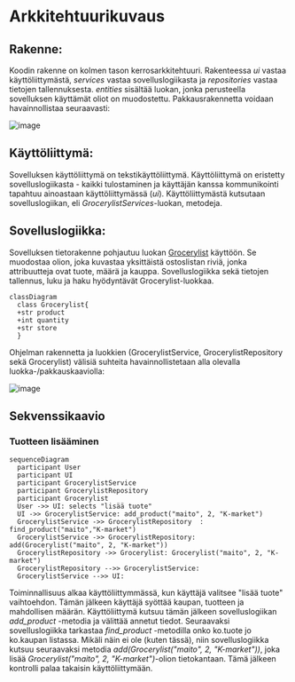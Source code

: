 # Arkkitehtuurikuvaus

## Rakenne:
Koodin rakenne on kolmen tason kerrosarkkitehtuuri. Rakenteessa *ui* vastaa käyttöliittymästä, *services* vastaa sovelluslogiikasta ja *repositories* vastaa tietojen tallennuksesta. *entities* sisältää luokan, jonka perusteella sovelluksen käyttämät oliot on muodostettu. Pakkausrakennetta voidaan havainnollistaa seuraavasti:

![image](https://user-images.githubusercontent.com/78747844/206843117-edf13d7d-cbcd-4368-a443-c858d40ba2aa.png)

## Käyttöliittymä:
Sovelluksen käyttöliittymä on tekstikäyttöliittymä. Käyttöliittymä on eristetty sovelluslogiikasta - kaikki tulostaminen ja käyttäjän kanssa kommunikointi tapahtuu ainoastaan käyttöliittymässä (*ui*). Käyttöliittymästä kutsutaan sovelluslogiikan, eli *GrocerylistServices*-luokan, metodeja.

## Sovelluslogiikka:
Sovelluksen tietorakenne pohjautuu luokan [Grocerylist](https://github.com/ounisk/ot_harjoitustyo/blob/master/src/entities/grocerylist_entity.py) käyttöön. Se muodostaa olion, joka kuvastaa yksittäistä ostoslistan riviä, jonka attribuutteja ovat tuote, määrä ja kauppa. Sovelluslogiikka sekä tietojen tallennus, luku ja haku hyödyntävät Grocerylist-luokkaa.

```mermaid
classDiagram
  class Grocerylist{
  +str product
  +int quantity
  +str store
  }
  ```


Ohjelman rakennetta ja luokkien (GrocerylistService, GrocerylistRepository sekä Grocerylist) välisiä suhteita havainnollistetaan alla olevalla luokka-/pakkauskaaviolla:

![image](https://user-images.githubusercontent.com/78747844/206849601-bb0da61a-e4b1-4b31-a00e-e33fc79102e7.png)




## Sekvenssikaavio
### Tuotteen lisääminen
  
```mermaid
sequenceDiagram
  participant User
  participant UI
  participant GrocerylistService
  participant GrocerylistRepository
  participant Grocerylist
  User ->> UI: selects "lisää tuote"
  UI ->> GrocerylistService: add_product("maito", 2, "K-market")
  GrocerylistService ->> GrocerylistRepository  : find_product("maito","K-market")
  GrocerylistService ->> GrocerylistRepository: add(Grocerylist("maito", 2, "K-market"))
  GrocerylistRepository ->> Grocerylist: Grocerylist("maito", 2, "K-market")
  GrocerylistRepository -->> GrocerylistService: 
  GrocerylistService -->> UI:  
``` 
Toiminnallisuus alkaa käyttöliittymmässä, kun käyttäjä valitsee "lisää tuote" vaihtoehdon. Tämän jälkeen käyttäjä syöttää kaupan, tuotteen ja mahdollisen määrän. Käyttöliittymä kutsuu tämän jälkeen sovelluslogiikan *add_product* -metodia ja välittää annetut tiedot. Seuraavaksi sovelluslogiikka tarkastaa  *find_product* -metodilla onko ko.tuote jo ko.kaupan listassa. Mikäli näin ei ole (kuten tässä), niin sovelluslogiikka kutsuu seuraavaksi metodia *add(Grocerylist("maito", 2, "K-market"))*, joka lisää *Grocerylist("maito", 2, "K-market")*-olion tietokantaan. Tämä jälkeen kontrolli palaa takaisin käyttöliittymään.
